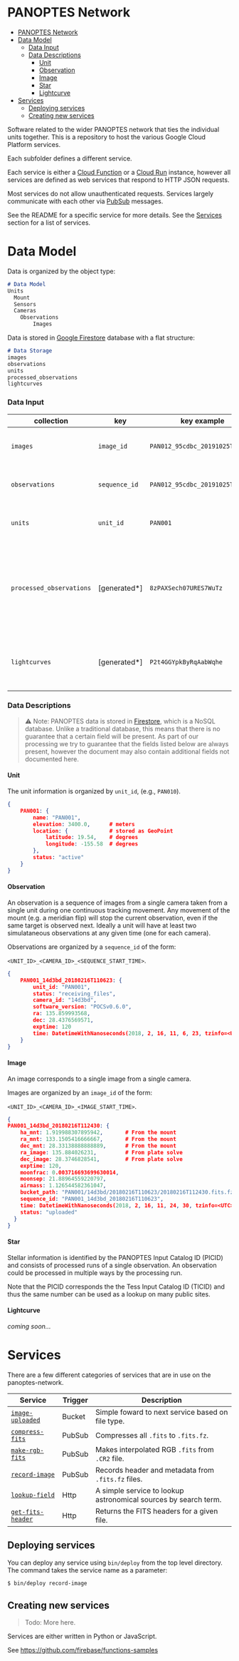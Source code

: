 PANOPTES Network
================

- [PANOPTES Network](#panoptes-network)
- [Data Model](#data-model)
    - [Data Input](#data-input)
    - [Data Descriptions](#data-descriptions)
      - [Unit](#unit)
      - [Observation](#observation)
      - [Image](#image)
      - [Star](#star)
      - [Lightcurve](#lightcurve)
- [Services](#services)
  - [Deploying services](#deploying-services)
  - [Creating new services](#creating-new-services)


Software related to the wider PANOPTES network that ties the individual units together.
This is a repository to host the various Google Cloud Platform services.

Each subfolder defines a different service. 

Each service is either a [Cloud Function](https://cloud.google.com/functions) or a [Cloud Run](https://cloud.google.com/run) instance, however all services are defined as web services that respond to HTTP JSON requests.

Most services do not allow unauthenticated requests. Services largely communicate with each other via [PubSub](https://cloud.google.com/pubsub/) messages.

See the README for a specific service for more details. See the [Services](#services) section for a list of services.

# Data Model

Data is organized by the object type:

```md
# Data Model
Units
  Mount
  Sensors
  Cameras
    Observations
        Images

```

Data is stored in [Google Firestore](https://firebase.google.com/docs/firestore) database with a flat structure:

```md
# Data Storage
images
observations
units
processed_observations
lightcurves
```

### Data Input
<a href="#" id="data-input"></a>

| collection               | key           | key example                     | description                                                                               |
| ------------------------ | ------------- | ------------------------------- | ----------------------------------------------------------------------------------------- |
| `images`                 | `image_id`    | `PAN012_95cdbc_20191025T023434` | A single image at a set exposure.                                                         |
| `observations`           | `sequence_id` | `PAN012_95cdbc_20191025T023224` | A sequence of images defined by a mount slew.                                             |
| `units`                  | `unit_id`     | `PAN001`                        | Data for a given PANOPTES unit.                                                           |
| `processed_observations` | [generated*]  | `8zPAXSech07URES7WuTz`          | Metadata about a processed observation. Each observation may be processed multiple times. |
| `lightcurves`            | [generated*]  | `P2t4GGYpkByRqAabWqhe`          | Generated lightcurve data from a single processing run.                                   |

### Data Descriptions
<a href="#" id="data-descriptions"></a>

> :warning: Note: PANOPTES data is stored in [Firestore](https://firebase.google.com/docs/firestore), which is a NoSQL database.
Unlike a traditional database, this means that there is no guarantee that a certain field will be present. As part of our processing we try to guarantee that the fields listed below are always present, however the document may also contain additional fields not documented here.

#### Unit

The unit information is organized by `unit_id`, (e.g., `PAN010`).



```json
{
    PAN001: {
        name: "PAN001",
        elevation: 3400.0,      # meters
        location: {             # stored as GeoPoint
            latitude: 19.54,    # degrees
            longitude: -155.58  # degrees
        },
        status: "active"
    }
}
```

#### Observation

An observation is a sequence of images from a single camera taken from a single unit during one continuous
tracking movement. Any movement of the mount (e.g. a meridian flip) will stop the current observation, even if
the same target is observed next. Ideally a unit will have at least two simulataneous observations at any
given time (one for each camera).

Observations are organized by a `sequence_id` of the form: 

`<UNIT_ID>_<CAMERA_ID>_<SEQUENCE_START_TIME>`.

```json
{
    PAN001_14d3bd_20180216T110623: {
        unit_id: "PAN001",
        status: "receiving_files",
        camera_id: "14d3bd",
        software_version: "POCSv0.6.0",
        ra: 135.859993568,
        dec: 28.4376569571,
        exptime: 120
        time: DatetimeWithNanoseconds(2018, 2, 16, 11, 6, 23, tzinfo=<UTC>),
    }
}
```

#### Image

An image corresponds to a single image from a single camera.

Images are organized by an `image_id` of the form: 

`<UNIT_ID>_<CAMERA_ID>_<IMAGE_START_TIME>`.

```json
{
PAN001_14d3bd_20180216T112430: {
    ha_mnt: 1.919988307895942,       # From the mount
    ra_mnt: 133.1505416666667,       # From the mount
    dec_mnt: 28.33138888888889,      # From the mount
    ra_image: 135.884026231,         # From plate solve
    dec_image: 28.3746828541,        # From plate solve
    exptime: 120,
    moonfrac: 0.003716693699630014,
    moonsep: 21.88964559220797,
    airmass: 1.126544582361047,
    bucket_path: "PAN001/14d3bd/20180216T110623/20180216T112430.fits.fz",
    sequence_id: "PAN001_14d3bd_20180216T110623",
    time: DatetimeWithNanoseconds(2018, 2, 16, 11, 24, 30, tzinfo=<UTC>),
    status: "uploaded"
  }    
}
```

#### Star

Stellar information is identified by the PANOPTES Input Catalog ID (PICID) and consists of processed runs
of a single observation. An observation could be processed in multiple ways by the processing run.

Note that the PICID corresponds the the Tess Input Catalog ID (TICID) and thus the same number can be used
as a lookup on many public sites.

#### Lightcurve

_coming soon..._

# Services
<a href="#" id="services"></a>

There are a few different categories of services that are in use on the panoptes-network.

| Service                                        | Trigger | Description                                                     |
| ---------------------------------------------- | ------- | --------------------------------------------------------------- |
| [`image-uploaded`](image-uploaded/README.md)   | Bucket  | Simple foward to next service based on file type.               |
| [`compress-fits`](compress-fits/README.md)     | PubSub  | Compresses all `.fits` to `.fits.fz`.                           |
| [`make-rgb-fits`](make-rgb-fits/README.md)     | PubSub  | Makes interpolated RGB `.fits` from `.CR2` file.                |
| [`record-image`](record-image/README.md)       | PubSub  | Records header and metadata from `.fits.fz` files.              |
| [`lookup-field`](lookup-field/README.md)       | Http    | A simple service to lookup astronomical sources by search term. |
| [`get-fits-header`](get-fits-header/README.md) | Http    | Returns the FITS headers for a given file.                      |

## Deploying services
<a href="#" id="deploying-services"></a>
<a href="#" id="deploy"></a>

You can deploy any service using `bin/deploy` from the top level directory. The
command takes the service name as a parameter:

```bash
$ bin/deploy record-image
```
## Creating new services

> Todo: More here.

Services are either written in Python or JavaScript.

See https://github.com/firebase/functions-samples